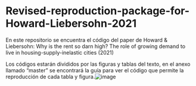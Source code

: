 # Revised-reproduction-package-for-Howard-Liebersohn-2021

En este repositorio se encuentra el código del paper de Howard & Liebersohn: Why is the rent so darn high? The role of growing demand to live in housing-supply-inelastic cities (2021)

Los códigos estarán divididos por las figuras y tablas del texto, en el anexo llamado “master” se encontrará la guía para ver el código que permite la reproducción de cada tabla y figura.![image](https://user-images.githubusercontent.com/76921580/153800602-bb73b37d-d2ea-47b4-905e-833dafb84ecb.png)

